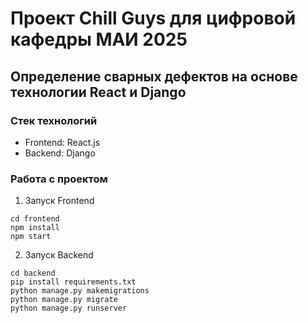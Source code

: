 # Проект Chill Guys для цифровой кафедры МАИ 2025

## Определение сварных дефектов на основе технологии React и Django

### Стек технологий
- Frontend: React.js
- Backend: Django

### Работа с проектом
1) Запуск Frontend

```
cd frontend
npm install           
npm start              
```

2) Запуск Backend

```
cd backend
pip install requirements.txt
python manage.py makemigrations
python manage.py migrate
python manage.py runserver
```